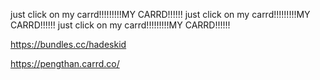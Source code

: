 just click on my carrd!!!!!!!!!MY CARRD!!!!!! 
just click on my carrd!!!!!!!!!MY CARRD!!!!!! 
just click on my carrd!!!!!!!!!MY CARRD!!!!!! 


https://bundles.cc/hadeskid


https://pengthan.carrd.co/

